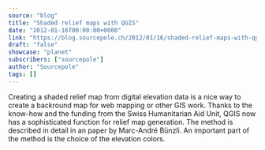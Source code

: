 ```yaml
---
source: "blog"
title: "Shaded relief maps with QGIS"
date: "2012-01-16T00:00:00+0000"
link: "https://blog.sourcepole.ch/2012/01/16/shaded-relief-maps-with-qgis/"
draft: "false"
showcase: "planet"
subscribers: ["sourcepole"]
author: "Sourcepole"
tags: []
---
```


Creating a shaded relief map from digital elevation data is a nice way to create a backround map for web mapping or other GIS work. Thanks to the know-how and the funding from the Swiss Humanitarian Aid Unit, QGIS now has a sophisticated function for relief map generation. The method is described in detail in an paper by Marc-André Bünzli. An important part of the method is the choice of the elevation colors.
